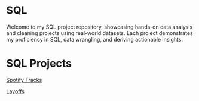 # SQL 
Welcome to my SQL project repository, showcasing hands-on data analysis and cleaning projects using real-world datasets. Each project demonstrates my proficiency in SQL, data wrangling, and deriving actionable insights.

# SQL Projects
[Spotify Tracks](https://github.com/Lrng09/SQL/tree/main/Spotify%20Tracks)

[Layoffs](https://github.com/Lrng09/SQL/tree/main/Layoffs)


